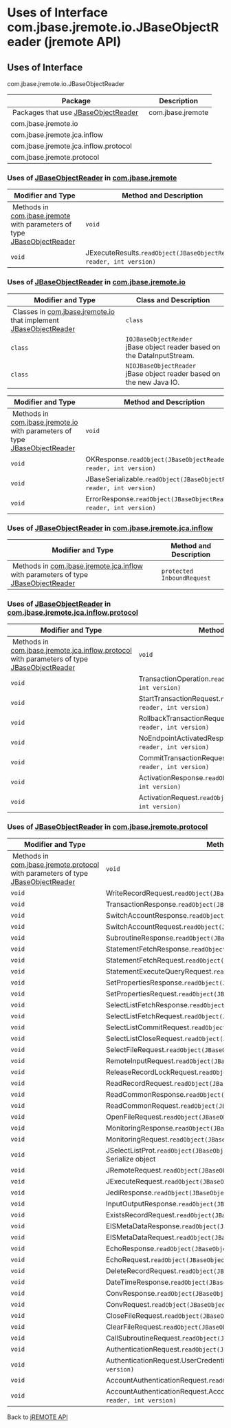 # Uses of Interface com.jbase.jremote.io.JBaseObjectReader (jremote API)

<PageHeader />

## Uses of Interface
com.jbase.jremote.io.JBaseObjectReader

| Package<br> | Description<br> |
| --- | --- |
 Packages that use [JBaseObjectReader](./../../jbaseobjectreader-%28jremote-api%29 "interface in com.jbase.jremote.io")  | com.jbase.jremote<br> |  <br> |
| com.jbase.jremote.io<br> |  <br> |
| com.jbase.jremote.jca.inflow<br> |  <br> |
| com.jbase.jremote.jca.inflow.protocol<br> |  <br> |
| com.jbase.jremote.protocol<br> |  <br> |






### Uses of [JBaseObjectReader](./../../jbaseobjectreader-%28jremote-api%29 "interface in com.jbase.jremote.io") in [com.jbase.jremote](./../../../../../jremote-api)


| Modifier and Type<br> | Method and Description<br> |
| --- | --- |
 Methods in [com.jbase.jremote](./../../../../../jremote-api) with parameters of type [JBaseObjectReader](./../../jbaseobjectreader-%28jremote-api%29 "interface in com.jbase.jremote.io")  | `void`<br> | JSubroutineParameters.`readObject(JBaseObjectReader reader, int version)` <br> |
| `void`<br> | JExecuteResults.`readObject(JBaseObjectReader reader, int version)` <br> |






### Uses of [JBaseObjectReader](./../../jbaseobjectreader-%28jremote-api%29 "interface in com.jbase.jremote.io") in [com.jbase.jremote.io](./../../com.jbase.jremote.io-%28jremote---api%29)


| Modifier and Type<br> | Class and Description<br> |
| --- | --- |
 Classes in [com.jbase.jremote.io](./../../com.jbase.jremote.io-%28jremote---api%29) that implement [JBaseObjectReader](./../../jbaseobjectreader-%28jremote-api%29 "interface in com.jbase.jremote.io")  | `class `<br> | `AbstractJBaseObjectReader`<br>Deserializes JBaseSerializable objects sent from the jbase\_agent server, or any other source of serialized JCF objects.<br> |
| `class `<br> | `IOJBaseObjectReader`<br>jBase object reader based on the DataInputStream.<br> |
| `class `<br> | `NIOJBaseObjectReader`<br>jBase object reader based on the new Java IO.<br> |



| Modifier and Type<br> | Method and Description<br> |
| --- | --- |
 Methods in [com.jbase.jremote.io](./../../com.jbase.jremote.io-%28jremote---api%29) with parameters of type [JBaseObjectReader](./../../jbaseobjectreader-%28jremote-api%29 "interface in com.jbase.jremote.io")  | `void`<br> | SQLError.`readObject(JBaseObjectReader reader, int version)`<br>Method : readObject() Description: Read object off the wire.<br> |
| `void`<br> | OKResponse.`readObject(JBaseObjectReader reader, int version)` <br> |
| `void`<br> | JBaseSerializable.`readObject(JBaseObjectReader reader, int version)` <br> |
| `void`<br> | ErrorResponse.`readObject(JBaseObjectReader reader, int version)` <br> |






### Uses of [JBaseObjectReader](./../../jbaseobjectreader-%28jremote-api%29 "interface in com.jbase.jremote.io") in [com.jbase.jremote.jca.inflow](./../../../jca/inflow/com.jbase.jremote.jca.inflow-%28jremote---api%29)


| Modifier and Type<br> | Method and Description<br> |
| --- | --- |
 Methods in [com.jbase.jremote.jca.inflow](./../../../jca/inflow/com.jbase.jremote.jca.inflow-%28jremote---api%29) with parameters of type [JBaseObjectReader](./../../jbaseobjectreader-%28jremote-api%29 "interface in com.jbase.jremote.io")  | `protected InboundRequest`<br> | InboundRequestHandler.`readRequest(JBaseObjectReader reader)` <br> |





### Uses of [JBaseObjectReader](./../../jbaseobjectreader-%28jremote-api%29 "interface in com.jbase.jremote.io") in [com.jbase.jremote.jca.inflow.protocol](./../../../jca/inflow/protocol/com.jbase.jremote.jca.inflow.protocol-%28jremote---api%29)


| Modifier and Type<br> | Method and Description<br> |
| --- | --- |
 Methods in [com.jbase.jremote.jca.inflow.protocol](./../../../jca/inflow/protocol/com.jbase.jremote.jca.inflow.protocol-%28jremote---api%29) with parameters of type [JBaseObjectReader](./../../jbaseobjectreader-%28jremote-api%29 "interface in com.jbase.jremote.io")  | `void`<br> | WorkScheduledResponse.`readObject(JBaseObjectReader reader, int version)` <br> |
| `void`<br> | TransactionOperation.`readObject(JBaseObjectReader reader, int version)` <br> |
| `void`<br> | StartTransactionRequest.`readObject(JBaseObjectReader reader, int version)` <br> |
| `void`<br> | RollbackTransactionRequest.`readObject(JBaseObjectReader reader, int version)` <br> |
| `void`<br> | NoEndpointActivatedResponse.`readObject(JBaseObjectReader reader, int version)` <br> |
| `void`<br> | CommitTransactionRequest.`readObject(JBaseObjectReader reader, int version)` <br> |
| `void`<br> | ActivationResponse.`readObject(JBaseObjectReader reader, int version)` <br> |
| `void`<br> | ActivationRequest.`readObject(JBaseObjectReader reader, int version)` <br> |






### Uses of [JBaseObjectReader](./../../jbaseobjectreader-%28jremote-api%29 "interface in com.jbase.jremote.io") in [com.jbase.jremote.protocol](./../../../protocol/com.jbase.jremote.protocol-%28jremote-api%29)


| Modifier and Type<br> | Method and Description<br> |
| --- | --- |
 Methods in [com.jbase.jremote.protocol](./../../../protocol/com.jbase.jremote.protocol-%28jremote-api%29) with parameters of type [JBaseObjectReader](./../../jbaseobjectreader-%28jremote-api%29 "interface in com.jbase.jremote.io")  | `void`<br> | XAXid.`readObject(JBaseObjectReader reader, int version)` <br> |
| `void`<br> | WriteRecordRequest.`readObject(JBaseObjectReader reader, int version)` <br> |
| `void`<br> | TransactionResponse.`readObject(JBaseObjectReader reader, int version)` <br> |
| `void`<br> | SwitchAccountResponse.`readObject(JBaseObjectReader reader, int version)` <br> |
| `void`<br> | SwitchAccountRequest.`readObject(JBaseObjectReader reader, int version)` <br> |
| `void`<br> | SubroutineResponse.`readObject(JBaseObjectReader reader, int version)` <br> |
| `void`<br> | StatementFetchResponse.`readObject(JBaseObjectReader reader, int version)` <br> |
| `void`<br> | StatementFetchRequest.`readObject(JBaseObjectReader reader, int version)` <br> |
| `void`<br> | StatementExecuteQueryRequest.`readObject(JBaseObjectReader reader, int version)` <br> |
| `void`<br> | SetPropertiesResponse.`readObject(JBaseObjectReader reader, int version)` <br> |
| `void`<br> | SetPropertiesRequest.`readObject(JBaseObjectReader reader, int version)` <br> |
| `void`<br> | SelectListFetchResponse.`readObject(JBaseObjectReader reader, int version)` <br> |
| `void`<br> | SelectListFetchRequest.`readObject(JBaseObjectReader reader, int version)` <br> |
| `void`<br> | SelectListCommitRequest.`readObject(JBaseObjectReader reader, int version)` <br> |
| `void`<br> | SelectListCloseRequest.`readObject(JBaseObjectReader reader, int version)` <br> |
| `void`<br> | SelectFileRequest.`readObject(JBaseObjectReader reader, int version)` <br> |
| `void`<br> | RemoteInputRequest.`readObject(JBaseObjectReader reader, int version)` <br> |
| `void`<br> | ReleaseRecordLockRequest.`readObject(JBaseObjectReader reader, int version)` <br> |
| `void`<br> | ReadRecordRequest.`readObject(JBaseObjectReader reader, int version)` <br> |
| `void`<br> | ReadCommonResponse.`readObject(JBaseObjectReader reader, int version)` <br> |
| `void`<br> | ReadCommonRequest.`readObject(JBaseObjectReader reader, int version)` <br> |
| `void`<br> | OpenFileRequest.`readObject(JBaseObjectReader reader, int version)` <br> |
| `void`<br> | MonitoringResponse.`readObject(JBaseObjectReader reader, int version)` <br> |
| `void`<br> | MonitoringRequest.`readObject(JBaseObjectReader reader, int version)` <br> |
| `void`<br> | JSelectListProt.`readObject(JBaseObjectReader reader, int version)`<br>Serialize object<br> |
| `void`<br> | JRemoteRequest.`readObject(JBaseObjectReader reader, int version)` <br> |
| `void`<br> | JExecuteRequest.`readObject(JBaseObjectReader reader, int version)` <br> |
| `void`<br> | JediResponse.`readObject(JBaseObjectReader reader, int version)` <br> |
| `void`<br> | InputOutputResponse.`readObject(JBaseObjectReader reader, int version)` <br> |
| `void`<br> | ExistsRecordRequest.`readObject(JBaseObjectReader reader, int version)` <br> |
| `void`<br> | EISMetaDataResponse.`readObject(JBaseObjectReader reader, int version)` <br> |
| `void`<br> | EISMetaDataRequest.`readObject(JBaseObjectReader reader, int version)` <br> |
| `void`<br> | EchoResponse.`readObject(JBaseObjectReader reader, int version)` <br> |
| `void`<br> | EchoRequest.`readObject(JBaseObjectReader reader, int version)` <br> |
| `void`<br> | DeleteRecordRequest.`readObject(JBaseObjectReader reader, int version)` <br> |
| `void`<br> | DateTimeResponse.`readObject(JBaseObjectReader reader, int version)` <br> |
| `void`<br> | ConvResponse.`readObject(JBaseObjectReader reader, int version)` <br> |
| `void`<br> | ConvRequest.`readObject(JBaseObjectReader reader, int version)` <br> |
| `void`<br> | CloseFileRequest.`readObject(JBaseObjectReader reader, int version)` <br> |
| `void`<br> | ClearFileRequest.`readObject(JBaseObjectReader reader, int version)` <br> |
| `void`<br> | CallSubroutineRequest.`readObject(JBaseObjectReader reader, int version)` <br> |
| `void`<br> | AuthenticationRequest.`readObject(JBaseObjectReader reader, int version)` <br> |
| `void`<br> | AuthenticationRequest.UserCredentials.`readObject(JBaseObjectReader reader, int version)` <br> |
| `void`<br> | AccountAuthenticationRequest.`readObject(JBaseObjectReader reader, int version)` <br> |
| `void`<br> | AccountAuthenticationRequest.AccountUserCredentials.`readObject(JBaseObjectReader reader, int version)` <br> |

Back to [jREMOTE API](com_jbase_jremote_package-summary)



  
<PageFooter />
